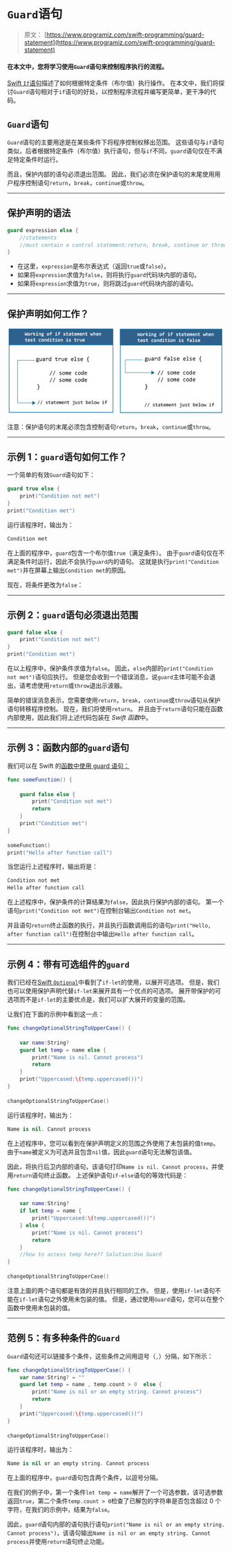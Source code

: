 # `Guard`语句

> 原文： [https://www.programiz.com/swift-programming/guard-statement](https://www.programiz.com/swift-programming/guard-statement)

#### 在本文中，您将学习使用`Guard`语句来控制程序执行的流程。

[Swift `If`语句](/swift-programming/if-else-statement "Swift if-else statement")描述了如何根据特定条件（布尔值）执行操作。 在本文中，我们将探讨`Guard`语句相对于`if`语句的好处，以控制程序流程并编写更简单，更干净的代码。

## `Guard`语句

`Guard`语句的主要用途是在某些条件下将程序控制权移出范围。 这些语句与`if`语句类似，后者根据特定条件（布尔值）执行语句，但与`if`不同，`guard`语句仅在不满足特定条件时运行。

而且，保护内部的语句必须退出范围。 因此，我们必须在保护语句的末尾使用用户程序控制语句`return`，`break`，`continue`或`throw`。

* * *

## 保护声明的语法

```swift
guard expression else {
	//statements
	//must contain a control statement:return, break, continue or throw.
}

```

*   在这里，`expression`是布尔表达式（返回`true`或`false`）。
*   如果将`expression`求值为`false`，则将执行`guard`代码块内部的语句。
*   如果将`expression`求值为`true`，则将跳过`guard`代码块内部的语句。

* * *

## 保护声明如何工作？

![How Swift guard statement works?](img/cfd206b9615924061b14dcdb80487cd1.png "Swift guard statement")

注意：保护语句的末尾必须包含控制语句`return`，`break`，`continue`或`throw`。

* * *

## 示例 1：`guard`语句如何工作？

一个简单的有效`Guard`语句如下：

```swift
guard true else {
	print("Condition not met")
}
print("Condition met") 
```

运行该程序时，输出为：

```swift
Condition met
```

在上面的程序中，`guard`包含一个布尔值`true`（满足条件）。 由于`guard`语句仅在不满足条件时运行，因此不会执行`guard`内的语句。 这就是执行`print("Condition met")`并在屏幕上输出`Condition met`的原因。

现在，将条件更改为`false`：

* * *

## 示例 2：`guard`语句必须退出范围

```swift
guard false else {
	print("Condition not met")
}
print("Condition met") 
```

在以上程序中，保护条件求值为`false`。 因此，`else`内部的`print("Condition not met")`语句应执行。 但是您会收到一个错误消息，说`guard`主体可能不会退出，请考虑使用`return`或`throw`退出示波器。

简单的错误消息表示，您需要使用`return`，`break`，`continue`或`throw`语句从保护语句转移程序控制。 现在，我们将使用`return`。 并且由于`return`语句只能在函数内部使用，因此我们将上述代码包装在 *Swift 函数*中。

* * *

## 示例 3：函数内部的`guard`语句

我们可以在 Swift 的[函数中使用 guard 语句：](/swift-programming/functions "Swift functions")

```swift
func someFunction() {

	guard false else {
		print("Condition not met")
		return
	}
	print("Condition met")
}

someFunction()
print("Hello after function call") 
```

当您运行上述程序时，输出将是：

```swift
Condition not met
Hello after function call 
```

在上述程序中，保护条件的计算结果为`false`，因此执行保护内部的语句。 第一个语句`print("Condition not met")`在控制台输出`Condition not met`。

并且语句`return`终止函数的执行，并且执行函数调用后的语句`print("Hello, after function call")`在控制台中输出`Hello after function call`。

* * *

## 示例 4：带有可选组件的`guard`

我们已经在[Swift `Optional`](/swift-programming/optionals "Swift Optionals")中看到了`if-let`的使用，以展开可选项。 但是，我们也可以使用保护声明代替`if-let`来展开具有一个优点的可选项。 展开带保护的可选项而不是`if-let`的主要优点是，我们可以扩大展开的变量的范围。

让我们在下面的示例中看到这一点：

```swift
func changeOptionalStringToUpperCase() {

	var name:String?
	guard let temp = name else {
		print("Name is nil. Cannot process")
		return
	}
	print("Uppercased:\(temp.uppercased())")
}

changeOptionalStringToUpperCase() 
```

运行该程序时，输出为：

```swift
Name is nil. Cannot process
```

在上述程序中，您可以看到在保护声明定义的范围之外使用了未包装的值`temp`。 由于`name`被定义为可选并且包含`nil`值，因此`guard`语句无法解包该值。

因此，将执行后卫内部的语句，该语句打印`Name is nil. Cannot process`，并使用`return`语句终止函数。 上述保护语句`if-else`语句的等效代码是：

```swift
func changeOptionalStringToUpperCase() {

	var name:String?
	if let temp = name {
		print("Uppercased:\(temp.uppercased())")
	} else {
		print("Name is nil. Cannot process")
		return
    }
	//how to access temp here?? Solution:Use Guard
}

changeOptionalStringToUpperCase() 
```

注意上面的两个语句都是有效的并且执行相同的工作。 但是，使用`if-let`语句不能在`if-let`语句之外使用未包装的值。 但是，通过使用`Guard`语句，您可以在整个函数中使用未包装的值。

* * *

## 范例 5：有多种条件的`Guard`

`Guard`语句还可以链接多个条件，这些条件之间用逗号（`,`）分隔，如下所示：

```swift
func changeOptionalStringToUpperCase() {
	var name:String? = ""
	guard let temp = name , temp.count > 0  else {
		print("Name is nil or an empty string. Cannot process")
		return
	}
	print("Uppercased:\(temp.uppercased())")
}

changeOptionalStringToUpperCase()
```

运行该程序时，输出为：

```swift
Name is nil or an empty string. Cannot process
```

在上面的程序中，`guard`语句包含两个条件，以逗号分隔。

在我们的例子中，第一个条件`let temp = name`解开了一个可选参数，该可选参数返回`true`，第二个条件`temp.count > 0`检查了已解包的字符串是否包含超过 0 个字符，在我们的示例中，结果为`false`。

因此，`guard`语句内部的语句执行语句`print("Name is nil or an empty string. Cannot process")`，该语句输出`Name is nil or an empty string. Cannot process`并使用`return`语句终止功能。